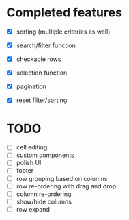 # Completed features

- [x] sorting (multiple criterias as well)
- [x] search/filter function
- [x] checkable rows
- [x] selection function
- [x] pagination
- [x] reset filter/sorting

  

# TODO

- [ ] cell editing
- [ ] custom components
- [ ] polish UI
- [ ] footer
- [ ] row grouping based on columns
- [ ] row re-ordering with drag and drop
- [ ] column re-ordering
- [ ] show/hide columns
- [ ] row expand